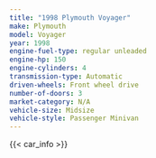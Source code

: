 ```yaml
---
title: "1998 Plymouth Voyager"
make: Plymouth
model: Voyager
year: 1998
engine-fuel-type: regular unleaded
engine-hp: 150
engine-cylinders: 4
transmission-type: Automatic
driven-wheels: Front wheel drive
number-of-doors: 3
market-category: N/A
vehicle-size: Midsize
vehicle-style: Passenger Minivan
---
```


{{< car_info >}}
